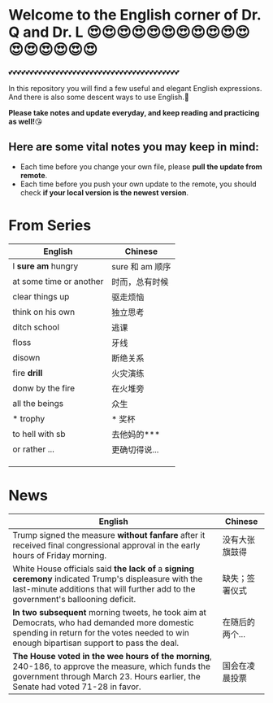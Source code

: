 # Welcome to the English corner of Dr. Q and Dr. L :heart_eyes::heart_eyes::heart_eyes::heart_eyes::heart_eyes::heart_eyes::heart_eyes::heart_eyes::heart_eyes::heart_eyes::heart_eyes::heart_eyes::heart_eyes::heart_eyes::heart_eyes::heart_eyes::heart_eyes:
:two_hearts::two_hearts::two_hearts::two_hearts::two_hearts::two_hearts::two_hearts::two_hearts::two_hearts::two_hearts::two_hearts::two_hearts::two_hearts::two_hearts::two_hearts::two_hearts::two_hearts::two_hearts::two_hearts::two_hearts::two_hearts::two_hearts::two_hearts::two_hearts::two_hearts::two_hearts::two_hearts::two_hearts::two_hearts::two_hearts::two_hearts::two_hearts::two_hearts::two_hearts::two_hearts::two_hearts::two_hearts::two_hearts::two_hearts::two_hearts:

In this repository you will find a few useful and elegant English expressions.
And there is also some descent ways to use English.:heartbeat:

**Please take notes and update everyday, and keep reading and practicing as well!**:kissing_heart:

## Here are some vital notes you may keep in mind:

- Each time before you change your own file, please **pull the update from remote**.
- Each time before you push your own update to the remote, you should check **if your local version is the newest version**.



# From Series

|English|Chinese|
|------|------|
|I **sure am** hungry| sure 和 am 顺序|
|at some time or another|时而，总有时候|
|clear things up|驱走烦恼|
|think on his own |独立思考|
|ditch school|逃课|
|floss |牙线|
|disown|断绝关系|
|fire **drill**|火灾演练|
|donw by the fire|在火堆旁|
|all the beings|众生|
|* trophy|* 奖杯|
|to hell with sb|去他妈的***|
|or rather ...|更确切得说...|
|||
|||
|||

# News

|English|Chinese|
|--|--|
|Trump signed the measure **without fanfare** after it received final congressional approval in the early hours of Friday morning.|没有大张旗鼓得|
|White House officials said **the lack of** a **signing ceremony** indicated Trump's displeasure with the last-minute additions that will further add to the government's ballooning deficit.|缺失；签署仪式|
|**In two subsequent** morning tweets, he took aim at Democrats, who had demanded more domestic spending in return for the votes needed to win enough bipartisan support to pass the deal.|在随后的两个...|
|**The House voted in the wee hours of the morning**, 240-186, to approve the measure, which funds the government through March 23. Hours earlier, the Senate had voted 71-28 in favor.|国会在凌晨投票|
